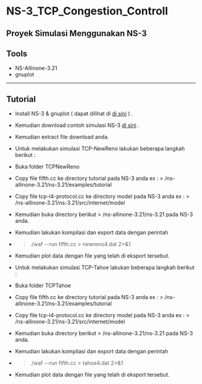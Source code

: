 # NS-3_TCP_Congestion_Controll
Proyek Simulasi Menggunakan NS-3
---
## Tools
* NS-Allinone-3.21
* gnuplot
---
## Tutorial
* Install NS-3 & gnuplot ( dapat dilihat di [di sini](https://www.nsnam.org/docs/release/3.26/tutorial/ns-3-tutorial.pdf) ) .
* Kemudian download contoh simulasi NS-3 [di sini](https://github.com/PrasetyoSudarji/NS-3_TCP_Congestion_Controll) .
* Kemudian extract file download anda.
* Untuk melakukan simulasi TCP-NewReno lakukan beberapa langkah berikut :
 * Buka folder TCPNewReno
 * Copy file fifth.cc ke directory tutorial pada NS-3 anda ex : > /ns-allinone-3.21/ns-3.21/examples/tutorial
 * Copy file tcp-l4-protocol.cc ke directory model pada NS-3 anda ex : > /ns-allinone-3.21/ns-3.21/src/internet/model
 * Kemudian buka directory berikut > /ns-allinone-3.21/ns-3.21 pada NS-3 anda.
 * Kemudian lakukan kompilasi dan export data dengan perintah
 * > ./waf --run fifth.cc > newreno4.dat 2>&1
 * Kemudian plot data dengan file yang telah di eksport tersebut.
 
* Untuk melakukan simulasi TCP-Tahoe lakukan beberapa langkah berikut :
 * Buka folder TCPTahoe
 * Copy file fifth.cc ke directory tutorial pada NS-3 anda ex : > /ns-allinone-3.21/ns-3.21/examples/tutorial
 * Copy file tcp-l4-protocol.cc ke directory model pada NS-3 anda ex : > /ns-allinone-3.21/ns-3.21/src/internet/model
 * Kemudian buka directory berikut > /ns-allinone-3.21/ns-3.21 pada NS-3 anda.
 * Kemudian lakukan kompilasi dan export data dengan perintah
 * > ./waf --run fifth.cc > tahoe4.dat 2>&1
 * Kemudian plot data dengan file yang telah di eksport tersebut.
